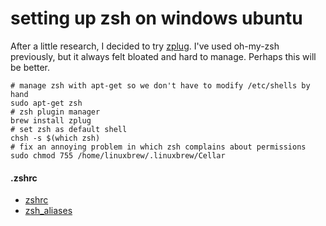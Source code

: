 # setting up zsh on windows ubuntu

After a little research, I decided to try [zplug](https://github.com/zplug/zplug). I've used oh-my-zsh
previously, but it always felt bloated and hard to manage. Perhaps this will be better.

```
# manage zsh with apt-get so we don't have to modify /etc/shells by hand
sudo apt-get zsh
# zsh plugin manager
brew install zplug
# set zsh as default shell
chsh -s $(which zsh)
# fix an annoying problem in which zsh complains about permissions
sudo chmod 755 /home/linuxbrew/.linuxbrew/Cellar
```

#### .zshrc

* [zshrc](dotfiles/zshrc)
* [zsh_aliases](dotfiles/zsh_aliases)
